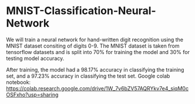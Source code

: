 # MNIST-Classification-Neural-Network
We will train a neural network for hand-written digit recognition using the MNIST dataset consiting of digits 0-9. 
The MNIST dataset is taken from tensorflow datasets and is split into 70% for training the model and 30% for testing model accuracy.

After training, the model had a 98.17% accuracy in classifying the training set, and a 97.23% accuracy in classifying the test set.
Google colab notebook: https://colab.research.google.com/drive/1W_7v6bZV57AQRYkv7e4_siqM0cOSFxho?usp=sharing
